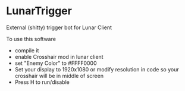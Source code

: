 # LunarTrigger
External (shitty) trigger bot for Lunar Client


To use this software
- compile it
- enable Crosshair mod in lunar client
- set "Enemy Color" to #FFFF0000
- Set your display to 1920x1080 or modify resolution in code so your crosshair will be in middle of screen
- Press H to run/disable
